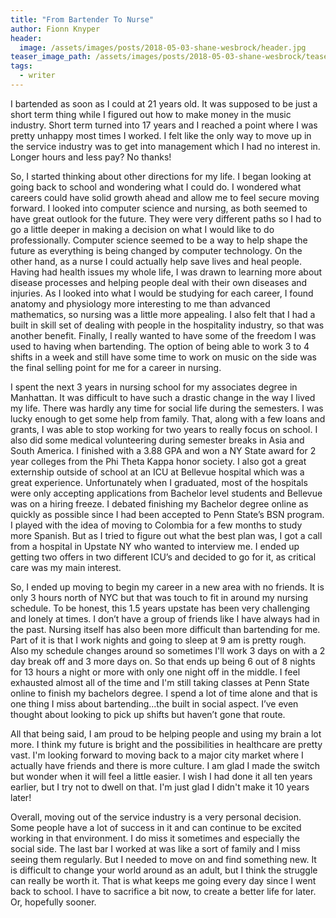 ```yaml
---
title: "From Bartender To Nurse"
author: Fionn Knyper
header:
  image: /assets/images/posts/2018-05-03-shane-wesbrock/header.jpg
teaser_image_path: /assets/images/posts/2018-05-03-shane-wesbrock/teaser.jpg
tags:
  - writer
---
```


I bartended as soon as I could at 21 years old. It was supposed to be just a short term thing while I figured out how to make money in the music industry. Short term turned into 17 years and I reached a point where I was pretty unhappy most times I worked. I felt like the only way to move up in the service industry was to get into management which I had no interest in. Longer hours and less pay? No thanks!

So, I started thinking about other directions for my life.  I began looking at going back to school and wondering what I could do. I wondered what careers could have solid growth ahead and allow me to feel secure moving forward.  I looked into computer science and nursing, as both seemed to have great outlook for the future.  They were very different paths so I had to go a little deeper in making a decision on what I would like to do professionally.  Computer science seemed to be a way to help shape the future as everything is being changed by computer technology.  On the other hand, as a nurse I could actually help save lives and heal people.  Having had health issues my whole life, I was drawn to learning more about disease processes and helping people deal with their own diseases and injuries.  As I looked into what I would be studying for each career, I found anatomy and physiology more interesting to me than advanced mathematics, so nursing was a little more appealing.  I also felt that I had a built in skill set of dealing with people in the hospitality industry, so that was another benefit.  Finally, I really wanted to have some of the freedom I was used to having when bartending.  The option of being able to work 3 to 4 shifts in a week and still have some time to work on music on the side was the final selling point for me for a career in nursing.

I spent the next 3 years in nursing school for my associates degree in Manhattan.  It was difficult to have such a drastic change in the way I lived my life.  There was hardly any time for social life during the semesters.  I was lucky enough to get some help from family.  That, along with a few loans and grants, I was able to stop working for two years to really focus on school.  I also did some medical volunteering during semester breaks in Asia and South America.  I finished with a 3.88 GPA and won a NY State award for 2 year colleges from the Phi Theta Kappa honor society.  I also got a great externship outside of school at an ICU at Bellevue hospital which was a great experience.  Unfortunately when I graduated, most of the hospitals were only accepting applications from Bachelor level students and Bellevue was on a hiring freeze.  I debated finishing my Bachelor degree online as quickly as possible since I had been accepted to Penn State’s BSN program.  I played with the idea of moving to Colombia for a few months to study more Spanish.  But as I tried to figure out what the best plan was, I got a call from a hospital in Upstate NY who wanted to interview me.  I ended up getting two offers in two different ICU’s and decided to go for it, as critical care was my main interest.

So, I ended up moving to begin my career in a new area with no friends.  It is only 3 hours north of NYC but that was touch to fit in around my nursing schedule. To be honest, this 1.5 years upstate has been very challenging and lonely at times.  I don’t have a group of friends like I have always had in the past.  Nursing itself has also been more difficult than bartending for me. Part of it is that I work nights and going to sleep at 9 am is pretty rough. Also my schedule changes around so sometimes I'll work 3 days on with a 2 day break off and 3 more days on.  So that ends up being 6 out of 8 nights for 13 hours a night or more with only one night off in the middle.  I feel exhausted almost all of the time and I'm still taking classes at Penn State online to finish my bachelors degree. I spend a lot of time alone and that is one thing I miss about bartending...the built in social aspect. I’ve even thought about looking to pick up shifts but haven’t gone that route.

All that being said, I am proud to be helping people and using my brain a lot more. I think my future is bright and the possibilities in healthcare are pretty vast. I'm looking forward to moving back to a major city market where I actually have friends and there is more culture.  I am glad I made the switch but wonder when it will feel a little easier. I wish I had done it all ten years earlier, but I try not to dwell on that. I'm just glad I didn't make it 10 years later!

Overall, moving out of the service industry is a very personal decision.  Some people have a lot of success in it and can continue to be excited working in that environment.  I do miss it sometimes and especially the social side.  The last bar I worked at was like a sort of family and I miss seeing them regularly.  But I needed to move on and find something new.  It is difficult to change your world around as an adult, but I think the struggle can really be worth it. That is what keeps me going every day since I went back to school. I have to sacrifice a bit now, to create a better life for later. Or, hopefully sooner.
